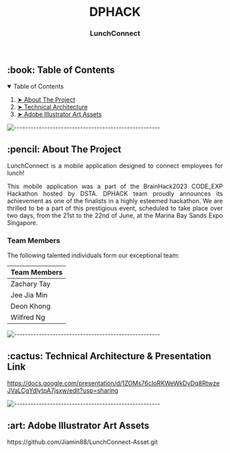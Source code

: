 <h1 align="center"> DPHACK </h1>
<h3 align="center"> LunchConnect </h3>  

</br>

<!-- TABLE OF CONTENTS -->
<h2 id="table-of-contents"> :book: Table of Contents</h2>

<details open="open">
  <summary>Table of Contents</summary>
  <ol>
    <li><a href="#about-the-project"> ➤ About The Project</a></li>
    <li><a href="#Dependencies"> ➤ Technical Architecture</a></li>
    <li><a href="#Art-Assets"> ➤ Adobe Illustrator Art Assets</a></li>
  </ol>
</details>

![-----------------------------------------------------](https://raw.githubusercontent.com/andreasbm/readme/master/assets/lines/rainbow.png)

<!-- ABOUT THE PROJECT -->
<h2 id="about-the-project"> :pencil: About The Project</h2>

<p align="justify"> 
  LunchConnect is a mobile application designed to connect employees for lunch! 
</p>

<p align="justify"> 
  This mobile application was a part of the BrainHack2023 CODE_EXP Hackathon hosted by DSTA.  
  DPHACK team proudly announces its achievement as one of the finalists in a highly esteemed hackathon.  
  We are thrilled to be a part of this prestigious event, scheduled to take place over two days, from the 21st to the 22nd of June, at the Marina Bay Sands Expo Singapore. 
</p>

<h3>Team Members</h3>

<p align="justify"> 
The following talented individuals form our exceptional team:
</p>

| Team Members   |
|----------------|
| Zachary Tay    |
| Jee Jia Min    |
| Deon Khong     |
| Wilfred Ng     |


![-----------------------------------------------------](https://raw.githubusercontent.com/andreasbm/readme/master/assets/lines/rainbow.png)


<h2 id="Dependencies"> :cactus: Technical Architecture & Presentation Link</h2>

https://docs.google.com/presentation/d/1ZOMs76cIoRKWeWkDvDq8RtwzeJVaLCgYdlytpA7jsxw/edit?usp=sharing


![-----------------------------------------------------](https://raw.githubusercontent.com/andreasbm/readme/master/assets/lines/rainbow.png)


<h2 id="Art-Assets"> :art: Adobe Illustrator Art Assets</h2>
https://github.com/Jiamin88/LunchConnect-Asset.git


